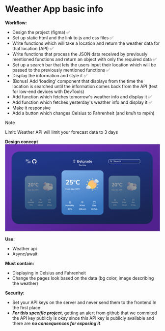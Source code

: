 # Weather App basic info
**Workflow:**
-	Design the project (figma) ✅
-	Set up static html and the link to js and css files ✅
-	Write functions which will take a location and return the weather data for that location (API) ✅
-	Write functions that process the JSON data received by previously mentioned functions and return an object with only the required data ✅
-	Set up a search bar that lets the users input their location which will be passed to the previously mentioned functions ✅
-	Display the information and style it ✅
-	(Bonus) Add ‘loading’ component that displays from the time the location is searched until the information comes back from the API (test for low-end devices with DevTools)
- Add function which fetches tomorrow's weather info and display it ✅
- Add function which fetches yesterday's weather info and display it ✅
- Make it responsive
- Add a button which changes Celsius to Fahrenheit (and km/h to mp/h)

> [!NOTE]
> Limit: Weather API will limit your forecast data to 3 days

**Design concept**
![alt text](imgs/design.png)

**Use:**
-	Weather api
-	Async/await

**Must contain:**
-	Displaying in Celsius and Fahrenheit
-	Change the pages look based on the data (bg color, image describing the weather)

**Security:**
-	Set your API keys on the server and never send them to the frontend In the first place 
-	***For this specific project***, getting an alert from github that we commited the API key publicly is okay since this API key is publicly available and there are ***no consequences for exposing it***.
